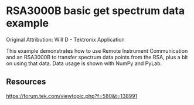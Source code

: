 # RSA3000B basic get spectrum data example
Original Attribution: Will D - Tektronix Application

This example demonstrates how to use Remote Instrument Communication and an RSA3000B to transfer spectrum data points from the RSA, plus a bit on using that data. Data usage is shown with NumPy and PyLab.

Resources
---------
https://forum.tek.com/viewtopic.php?f=580&t=138991
